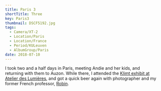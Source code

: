 ```yaml
---
title: Paris 3
shortTitle: Three
key: Paris3
thumbnail: DSCF5192.jpg
tags:
  - Camera/XT-2
  - Location/Paris
  - Location/France
  - Period/KULeuven
  - AlbumGroup/Paris
date: 2018-07-10
---
```

I took two and a half days in Paris, meeting Andie and her kids, and returning with them to Auzon. While there, I attended the [Klimt exhibit at Atelier des Lumières](https://www.atelier-lumieres.com/en/gustav-klimt), and got a quick beer again with photographer and my former French professor, [Robin](https://unsplash.com/@robinoode).
